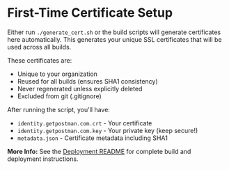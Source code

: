 # First-Time Certificate Setup

Either run `./generate_cert.sh` or the build scripts will generate certificates here automatically.
This generates your unique SSL certificates that will be used across all builds.

These certificates are:
- Unique to your organization
- Reused for all builds (ensures SHA1 consistency)
- Never regenerated unless explicitly deleted
- Excluded from git (.gitignore)

After running the script, you'll have:
- `identity.getpostman.com.crt` - Your certificate
- `identity.getpostman.com.key` - Your private key (keep secure!)
- `metadata.json` - Certificate metadata including SHA1

**More Info:** See the [Deployment README](../deployment/README.md) for complete build and deployment instructions.
